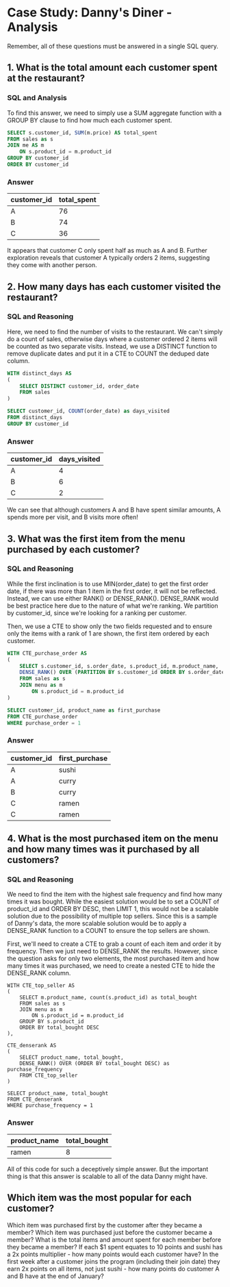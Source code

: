# Case Study: Danny's Diner - Analysis
Remember, all of these questions must be answered in a single SQL query.

## 1. What is the total amount each customer spent at the restaurant?

### SQL and Analysis

To find this answer, we need to simply use a SUM aggregate function with a GROUP BY clause to find how much each customer spent.

```SQL
SELECT s.customer_id, SUM(m.price) AS total_spent
FROM sales as s
JOIN me AS m
	ON s.product_id = m.product_id
GROUP BY customer_id
ORDER BY customer_id
```

### Answer
| customer_id | total_spent |
|-------------|-------------|
| A           | 76          |
| B           | 74          |
| C           | 36          |

It appears that customer C only spent half as much as A and B.
Further exploration reveals that customer A typically orders 2 items, suggesting they come with another person.


## 2. How many days has each customer visited the restaurant?

### SQL and Reasoning

Here, we need to find the number of visits to the restaurant. We can't simply do a count of sales, otherwise days where a customer ordered 2 items will be counted as two separate visits.
Instead, we use a DISTINCT function to remove duplicate dates and put it in a CTE to COUNT the deduped date column.

```SQL
WITH distinct_days AS
(
	SELECT DISTINCT customer_id, order_date
	FROM sales
)

SELECT customer_id, COUNT(order_date) as days_visited
FROM distinct_days
GROUP BY customer_id
```

### Answer

| customer_id | days_visited |
|-------------|--------------|
| A           | 4            |
| B           | 6            |
| C           | 2            |

We can see that although customers A and B have spent similar amounts, A spends more per visit, and B visits more often!


## 3. What was the first item from the menu purchased by each customer?

### SQL and Reasoning

While the first inclination is to use MIN(order_date) to get the first order date, if there was more than 1 item in the first order, it will not be reflected.
Instead, we can use either RANK() or DENSE_RANK(). DENSE_RANK would be best practice here due to the nature of what we're ranking.
We partition by customer_id, since we're looking for a ranking per customer.

Then, we use a CTE to show only the two fields requested and to ensure only the items with a rank of 1 are shown, the first item ordered by each customer.

```SQL
WITH CTE_purchase_order AS
(
	SELECT s.customer_id, s.order_date, s.product_id, m.product_name,
	DENSE_RANK() OVER (PARTITION BY s.customer_id ORDER BY s.order_date) as purchase_order
	FROM sales as s
	JOIN menu as m
		ON s.product_id = m.product_id
)

SELECT customer_id, product_name as first_purchase
FROM CTE_purchase_order
WHERE purchase_order = 1
```

### Answer

| customer_id | first_purchase |
|-------------|----------------|
| A           | sushi          |
| A           | curry          |
| B           | curry          |
| C           | ramen          |
| C           | ramen          |


## 4. What is the most purchased item on the menu and how many times was it purchased by all customers?

### SQL and Reasoning

We need to find the item with the highest sale frequency and find how many times it was bought.
While the easiest solution would be to set a COUNT of product_id and ORDER BY DESC, then LIMIT 1, this would not be a scalable solution due to the possibility of multiple top sellers.
Since this is a sample of Danny's data, the more scalable solution would be to apply a DENSE_RANK function to a COUNT to ensure the top sellers are shown.

First, we'll need to create a CTE to grab a count of each item and order it by frequency. Then we just need to DENSE_RANK the results.
However, since the question asks for only two elements, the most purchased item and how many times it was purchased, we need to create a nested CTE to hide the DENSE_RANK column.

```SLQ
WITH CTE_top_seller AS
(
	SELECT m.product_name, count(s.product_id) as total_bought
	FROM sales as s
	JOIN menu as m
		ON s.product_id = m.product_id
	GROUP BY s.product_id
	ORDER BY total_bought DESC
),

CTE_denserank AS
(
	SELECT product_name, total_bought,
	DENSE_RANK() OVER (ORDER BY total_bought DESC) as purchase_frequency
	FROM CTE_top_seller
)

SELECT product_name, total_bought
FROM CTE_denserank
WHERE purchase_frequency = 1
```

### Answer

| product_name | total_bought |
|--------------|--------------|
| ramen        | 8            |

All of this code for such a deceptively simple answer. But the important thing is that this answer is scalable to all of the data Danny might have.

## Which item was the most popular for each customer?


Which item was purchased first by the customer after they became a member?
Which item was purchased just before the customer became a member?
What is the total items and amount spent for each member before they became a member?
If each $1 spent equates to 10 points and sushi has a 2x points multiplier - how many points would each customer have?
In the first week after a customer joins the program (including their join date) they earn 2x points on all items, not just sushi - how many points do customer A and B have at the end of January?
